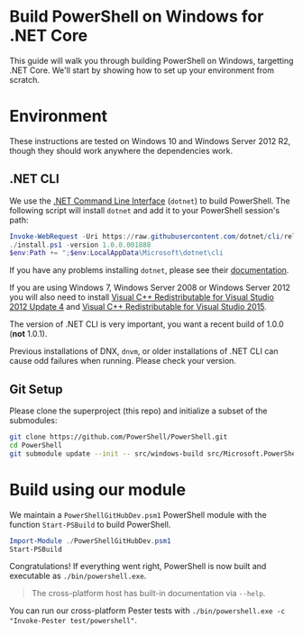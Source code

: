 Build PowerShell on Windows for .NET Core
=========================================

This guide will walk you through building PowerShell on Windows,
targetting .NET Core. We'll start by showing how to set up your
environment from scratch.

Environment
===========

These instructions are tested on Windows 10 and Windows Server 2012
R2, though they should work anywhere the dependencies work.

.NET CLI
--------

We use the [.NET Command Line Interface][dotnet-cli] (`dotnet`) to
build PowerShell. The following script will install `dotnet` and add
it to your PowerShell session's path:

```powershell
Invoke-WebRequest -Uri https://raw.githubusercontent.com/dotnet/cli/rel/1.0.0/scripts/obtain/install.ps1 -OutFile install.ps1
./install.ps1 -version 1.0.0.001888
$env:Path += ";$env:LocalAppData\Microsoft\dotnet\cli
```

If you have any problems installing `dotnet`, please see their
[documentation][cli-docs].

If you are using Windows 7, Windows Server 2008 or Windows Server 2012
you will also need to install
[Visual C++ Redistributable for Visual Studio 2012 Update 4][redist-2012]
and [Visual C++ Redistributable for Visual Studio 2015][redist-2015].

The version of .NET CLI is very important, you want a recent build of
1.0.0 (**not** 1.0.1).

Previous installations of DNX, `dnvm`, or older installations of .NET
CLI can cause odd failures when running. Please check your version.

[dotnet-cli]: https://github.com/dotnet/cli#new-to-net-cli
[cli-docs]: https://dotnet.github.io/getting-started/
[redist-2012]: https://www.microsoft.com/en-us/download/confirmation.aspx?id=30679
[redist-2015]: https://www.microsoft.com/en-us/download/details.aspx?id=48145

Git Setup
---------

Please clone the superproject (this repo) and initialize a subset of
the submodules:

```sh
git clone https://github.com/PowerShell/PowerShell.git
cd PowerShell
git submodule update --init -- src/windows-build src/Microsoft.PowerShell.Linux.Host/Modules/Pester
```

Build using our module
======================

We maintain a `PowerShellGitHubDev.psm1` PowerShell module with the
function `Start-PSBuild` to build PowerShell.

```powershell
Import-Module ./PowerShellGitHubDev.psm1
Start-PSBuild
```

Congratulations! If everything went right, PowerShell is now built and
executable as `./bin/powershell.exe`.

> The cross-platform host has built-in documentation via `--help`.

You can run our cross-platform Pester tests with `./bin/powershell.exe
-c "Invoke-Pester test/powershell"`.
